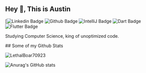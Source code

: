 ## Hey 👋, This is Austin

[![Linkedin Badge](https://img.shields.io/badge/LinkedIn-0077B5?style=for-the-badge&logo=linkedin&logoColor=white) ![Github Badge](https://img.shields.io/badge/-LethalBoar70923-grey?style=flat&logo=github&logoColor=white&link=https://github.com/LethalBoar70923/) ![IntelliJ Badge](https://img.shields.io/badge/IntelliJIDEA-000000.svg?style=for-the-badge&logo=intellij-idea&logoColor=white) ![Dart Badge](https://img.shields.io/badge/Dart-0175C2?style=for-the-badge&logo=dart&logoColor=white) ![Flutter Badge](https://img.shields.io/badge/Flutter-02569B?style=for-the-badge&logo=flutter&logoColor=black)







<p align='left'>Studying Computer Science, king of unoptimized code.</p>
## Some of my Github Stats
<p> <img src=https://komarev.com/ghpvc/?username=LethalBoar70923 alt=LethalBoar70923 /> </p>

![Anurag's GitHub stats](https://github-readme-stats.vercel.app/api?username=LethalBoar70923&count_private=true&show_icons=true&theme=tokyonight)
